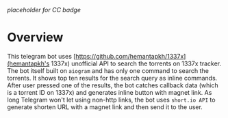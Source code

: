 _placeholder for CC badge_
# Overview
This telegram bot uses [https://github.com/hemantapkh/1337x](hemantapkh's 1337x) unofficial API to search the torrents on 1337x tracker.<br>
The bot itself built on `aiogram` and has only one command to search the torrents. It shows top ten results for the search query as inline commands. After user pressed one of the results, the bot catches callback data (which is a torrent ID on 1337x) and generates inline button with magnet link. As long Telegram won't let using non-http links, the bot uses `short.io API` to generate shorten URL with a magnet link and then send it to the user.